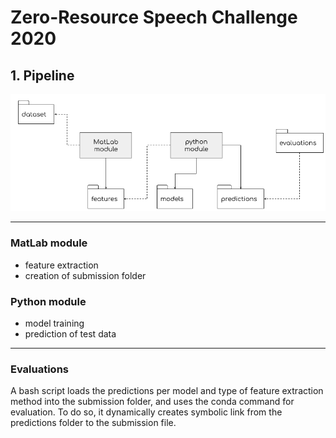 # Zero-Resource Speech Challenge 2020

## 1. Pipeline

![Pipeline](workflow.png)

-----

### MatLab module

* feature extraction
* creation of submission folder

### Python module

* model training
* prediction of test data

-----

### Evaluations

A bash script loads the predictions per model and type of feature extraction method into the submission folder, 
and uses the conda command for evaluation. To do so, it dynamically creates symbolic link from the predictions folder 
to the submission file.

 